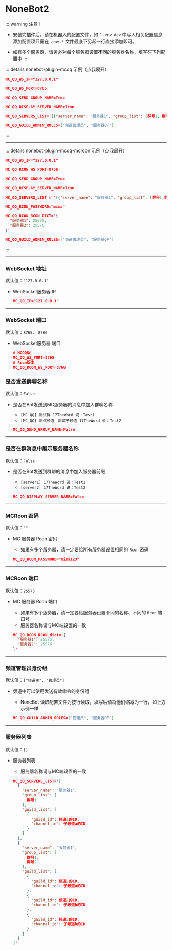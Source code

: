 # NoneBot2

::: warning 注意！

- 安装完插件后，请在机器人的配置文件，如：`.env.dev` 中写入相关配置信息  
  添加配置项只需在 `.env.*` 文件最底下另起一行直接添加即可。

- 如有多个服务器，请务必对每个服务器设置**不同**的服务器名称，填写在下列配置中
  :::

::: details nonebot-plugin-mcqq 示例（点我展开）

```json
MC_QQ_WS_IP="127.0.0.1"

MC_QQ_WS_PORT=8765

MC_QQ_SEND_GROUP_NAME=True

MC_QQ_DISPLAY_SERVER_NAME=True

MC_QQ_SERVERS_LIST='[{"server_name": "服务器1", "group_list": [群号1, 群号2], "guild_list": [{"guild_id": 频道1的ID, "channel_id": 子频道a的ID}]}]'

MC_QQ_GUILD_ADMIN_ROLES=["频道管理员", "服务器OP"]
```

:::

---

::: details nonebot-plugin-mcqq-mcrcon 示例（点我展开）

```json
MC_QQ_WS_IP="127.0.0.1"

MC_QQ_RCON_WS_PORT=8766

MC_QQ_SEND_GROUP_NAME=True

MC_QQ_DISPLAY_SERVER_NAME=True

MC_QQ_SERVERS_LIST = '[{"server_name": "服务器1", "group_list": [群号1,群号2], "guild_list": [{"guild_id": 频道1的ID, "channel_id": 子频道a的ID}]}]'

MC_QQ_RCON_PASSWORD="mima"

MC_QQ_RCON_RCON_DICT='{
  "服务器1": 25575,
  "服务器2": 25576
}'

MC_QQ_GUILD_ADMIN_ROLES=["频道管理员", "服务器OP"]
```

:::


---

### WebSocket 地址

默认值：`"127.0.0.1"`

- WebSocket服务器 IP

  ```json
  MC_QQ_IP="127.0.0.1"
  ```

---

### WebSocket 端口

默认值：`8765`、 `8766`

- WebSocket服务器 端口

  ```json
  # MCQQ版
  MC_QQ_WS_PORT=8765
  # Rcon版本
  MC_QQ_RCON_WS_PORT=8766
  ```

### 是否发送群聊名称

默认值：`False`

- 是否在Bot发送到MC服务器的消息中加入群聊名称
    - `[MC_QQ] 测试群 17TheWord 说：Test1`
    - `[MC_QQ] 测试频道丨测试子频道 17TheWord 说：Test2`

  ```json
  MC_QQ_SEND_GROUP_NAME=False
  ```

---

### 是否在群消息中展示服务器名称

默认值：`False`

- 是否在Bot发送到群聊的消息中加入服务器前缀
    - `[server1] 17TheWord 说：Test1`
    - `[server2] 17TheWord 说：Test2`

  ```json
  MC_QQ_DISPLAY_SERVER_NAME=False
  ```

---

### MCRcon 密码

默认值：`""`

- MC 服务器 Rcon 密码
    - 如果有多个服务器，请一定要给所有服务器设置相同的 `Rcon` 密码

  ```json
  MC_QQ_RCON_PASSWORD="mima123"
  ```

---

### MCRcon 端口

默认值：`25575`

- MC 服务器 Rcon 端口
    - 如果有多个服务器，请一定要给服务器设置不同的名称、不同的 `Rcon` 端口号
    - 服务器名称请与MC端设置的一致

  ```json
  MC_QQ_RCON_RCON_dict='{
    "服务器1": 25575,
    "服务器2": 25576
  }'
  ```

---

### 频道管理员身份组

默认值：`["频道主", "管理员"]`

- 频道中可以使用发送有效命令的身份组
    - NoneBot 读取配置文件为按行读取，填写后请将他们缩减为一行，如上方示例一样

  ```json
  MC_QQ_GUILD_ADMIN_ROLES=["管理员", "服务器OP"]
  ```

---

### 服务器列表

默认值：`[]`

- 服务器列表
    - 服务器名称请与MC端设置的一致

  ```json
  MC_QQ_SERVERS_LIST='[
    {
      "server_name": "服务器1",
      "group_list": [
        群号1
      ],
      "guild_list": [
        {
          "guild_id": 频道1的ID,
          "channel_id": 子频道a的ID
        }
      ]
    },
    {
      "server_name": "服务器1",
      "group_list": [
        群号1,
        群号2
      ],
      "guild_list": [
        {
          "guild_id": 频道1的ID,
          "channel_id": 子频道a的ID
        },
        {
          "guild_id": 频道1的ID,
          "channel_id": 子频道b的ID
        },
        {
          "guild_id": 频道2的ID,
          "channel_id": 子频道b的ID
        }
      ]
    }
  ]'
  ```
